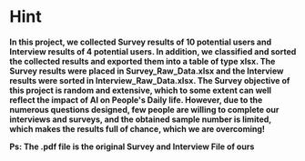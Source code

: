# Hint

**In this project, we collected Survey results of 10 potential users and Interview results of 4 potential users. In addition, we classified and sorted the collected results and exported them into a table of type xlsx. The Survey results were placed in Survey_Raw_Data.xlsx and the Interview results were sorted in Interview_Raw_Data.xlsx. The Survey objective of this project is random and extensive, which to some extent can well reflect the impact of AI on People's Daily life. However, due to the numerous questions designed, few people are willing to complete our interviews and surveys, and the obtained sample number is limited, which makes the results full of chance, which we are overcoming!**

**Ps: The .pdf file is the original Survey and Interview File of ours**

